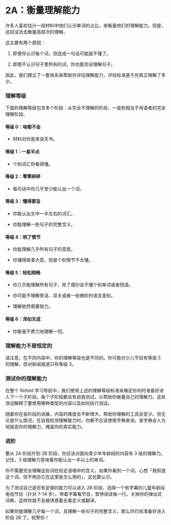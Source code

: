 # 2A：衡量理解能力

许多人喜欢估计一段材料中他们认识单词的占比，来衡量他们的理解能力。但是，这招没法去衡量高层次的理解。

这主要有两个原因：

1. 即使你认识每个词，但连成一句话可能就不懂了。

2. 即使不认识句子里所有的词，你也能完全理解句子。

因此，我们建立了一套体系来帮助你评估理解能力，评估标准基于你真正理解了多少。

### 理解等级

下面的理解等级包含多个阶段：从完全不理解的阶段，一直到相当于母语者的完全理解阶段。

#### 等级 0：啥都不会

- 材料对你是来说天书。

#### 等级 1：一星半点

- 个别词汇你看得懂。

#### 等级 2：零零碎碎

- 每句话中你几乎至少能认出一个词。

#### 等级 3：懂得要旨

- 你能认出文中一半左右的词汇。

- 你能理解一些句子的完整含义。

#### 等级 4：明了情节

- 你能理解几乎所有句子的意思。

- 你懂得故事大意，但是个别情节不太懂。

#### 等级 5：轻松晓畅

- 你几乎能理解所有句子，除了偶尔会不懂个别单词或者短语。

- 你可能不理解笑话、双关或者一些微妙的语言差别。

- 理解依然需要努力。

#### 等级 6：浑如天成

- 你能毫不费力地理解一切。

### 理解能力不是恒定的

请注意，在不同内容中，你的理解等级也是不同的。你可能对少儿节目有等级 5 的理解，但对新闻报道只有等级 3。

### 测试你的理解能力

在整个 Refold 学习导航中，我们使用上述的理解等级标准来确定你何时准备好进入下一个子阶段。每个子阶段都会有自我测试，以帮助你衡量自己的理解力。这些测试解释了要使用哪种类型的内容以及如何执行测试。

随着你在各阶段的进展，内容的难度会不断增大，帮助你理解的工具会变少。但无论是什么情况，在自我检测理解能力时，你都不应该使用字典查询。查字典会人为地提高你的理解力，掩盖你的真实能力。

### 进阶

要从 2A 阶段升到 2B 阶段，你应该对面向青少年年龄段的内容有 3 级的理解力。记住，3 级理解力意味着你能认出一半以上的单词。

你不需要完全理解这些词在给定语境中的含义。如果你看到一个词，心想「我知道这个词，但不明白它在这里是怎么用的」，这也算认识。

为了测试自己是否有足够的能力可以进入 2B 阶段，选择一个有字幕的儿童年龄段电视节目（针对 7-14 岁）。带着字幕看节目，暂停阅读每一行。关掉你的弹出式词典，这样你就不会被诱惑着去看定义或翻译。

如果你能理解几乎每一个词，且理解一些句子的完整含义，那么你已经准备好进入阶段 2B 了。祝贺你！